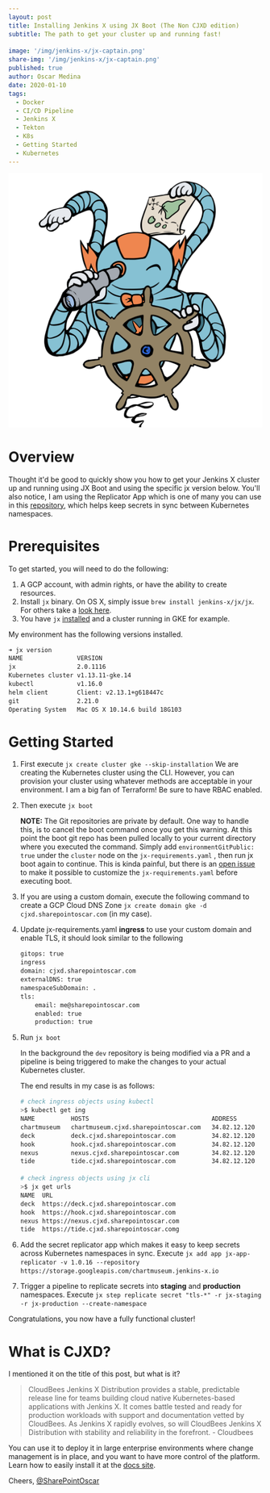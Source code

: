 ```yaml
---
layout: post
title: Installing Jenkins X using JX Boot (The Non CJXD edition)
subtitle: The path to get your cluster up and running fast!

image: '/img/jenkins-x/jx-captain.png'
share-img: '/img/jenkins-x/jx-captain.png'
published: true
author: Oscar Medina
date: 2020-01-10
tags:
  - Docker
  - CI/CD Pipeline
  - Jenkins X
  - Tekton
  - K8s
  - Getting Started
  - Kubernetes
---
```


![Testing Features](/img/jenkins-x/jx-captain.png)

# Overview
Thought it'd be good to quickly show you how to get your Jenkins X cluster up and running using JX Boot and using the specific jx version below.  You'll also notice, I am using the Replicator App which is one of many you can use in this [repository](https://github.com/jenkins-x-apps), which helps keep secrets in sync between Kubernetes namespaces.

# Prerequisites

To get started, you will need to do the following:

1. A GCP account, with admin rights, or have the ability to create resources.
2. Install `jx` binary.  On OS X, simply issue `brew install jenkins-x/jx/jx`.  For others take a [look here](https://jenkins-x.io/docs/getting-started/setup/install/).
3. You have `jx` [installed](https://jenkins-x.io/getting-started/install/) and a cluster running in GKE for example.


My environment has the following versions installed.

```bash
➜ jx version
NAME               VERSION
jx                 2.0.1116
Kubernetes cluster v1.13.11-gke.14
kubectl            v1.16.0
helm client        Client: v2.13.1+g618447c
git                2.21.0
Operating System   Mac OS X 10.14.6 build 18G103
```


# Getting Started

1. First execute `jx create cluster gke --skip-installation`  We are creating the Kubernetes cluster using the CLI.  However, you can provision your cluster using whatever methods are acceptable in your environment.  I am a big fan of Terraform! Be sure to have RBAC enabled.

2. Then execute `jx boot` 
		
	**NOTE:** The Git repositories are private by default.  One way to handle this, is to cancel the boot command once you get this warning. At this point the boot git repo has been pulled locally to your current directory where you executed the command.  Simply add `environmentGitPublic: true` under the `cluster` node on the `jx-requirements.yaml` , then run jx boot again to continue.  This is kinda painful, but there is an [open issue](https://github.com/jenkins-x/jx/issues/6472) to make it possible to customize the `jx-requirements.yaml` before executing boot.

3. If you are using a custom domain, execute the following command to create a GCP Cloud DNS Zone `jx create domain gke -d cjxd.sharepointoscar.com` (in my case).  

4. Update jx-requirements.yaml **ingress** to use your custom domain and enable TLS, it should look similar to the following

	```bash 
	gitops: true
	ingress
	domain: cjxd.sharepointoscar.com
	externalDNS: true
	namespaceSubDomain: .
	tls:
		email: me@sharepointoscar.com
		enabled: true
		production: true
	```

5. Run `jx boot`

	In the background the `dev` repository is being modified via a PR and a pipeline is being triggered to make the changes to your actual Kubernetes cluster.

	The end results in my case is as follows: 

	```bash
	# check ingress objects using kubectl
	>$ kubectl get ing
	NAME          HOSTS                                  ADDRESS        PORTS     AGE
	chartmuseum   chartmuseum.cjxd.sharepointoscar.com   34.82.12.120   80, 443   73m
	deck          deck.cjxd.sharepointoscar.com          34.82.12.120   80, 443   73m
	hook          hook.cjxd.sharepointoscar.com          34.82.12.120   80, 443   73m
	nexus         nexus.cjxd.sharepointoscar.com         34.82.12.120   80, 443   73m
	tide          tide.cjxd.sharepointoscar.com          34.82.12.120   80, 443   73m

	# check ingress objects using jx cli
	>$ jx get urls
	NAME  URL
	deck  https://deck.cjxd.sharepointoscar.com
	hook  https://hook.cjxd.sharepointoscar.com
	nexus https://nexus.cjxd.sharepointoscar.com
	tide  https://tide.cjxd.sharepointoscar.comg
	```

6. Add the secret replicator app which makes it easy to keep secrets across Kubernetes namespaces in sync. Execute `jx add app jx-app-replicator -v 1.0.16 --repository https://storage.googleapis.com/chartmuseum.jenkins-x.io`

7. Trigger a pipeline to replicate secrets into **staging** and **production** namespaces. Execute `jx step replicate secret "tls-*" -r jx-staging -r jx-production --create-namespace`


Congratulations, you now have a fully functional cluster!

# What is CJXD?
I mentioned it on the title of this post, but what is it?  

> CloudBees Jenkins X Distribution provides a stable, predictable release line for teams building cloud native Kubernetes-based applications with Jenkins X. It comes battle tested and ready for production workloads with support and documentation vetted by CloudBees. As Jenkins X rapidly evolves, so will CloudBees Jenkins X Distribution with stability and reliability in the forefront.
> 																							-	Cloudbees

You can use it to deploy it in large enterprise environments where change management is in place, and you want to have more control of the platform.  Learn how to easily install it at the [docs site](0https://docs.cloudbees.com/docs/cloudbees-jenkins-x-distribution/latest/).

Cheers,
[@SharePointOscar](https://twitter.com/SharePointOscar)
